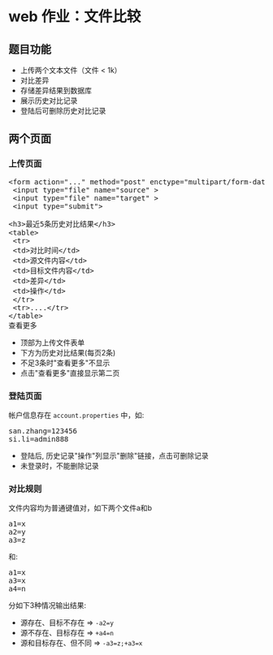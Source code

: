 # web 作业：文件比较

## 题目功能
- 上传两个文本文件（文件 < 1k）
- 对比差异
- 存储差异结果到数据库
- 展示历史对比记录
- 登陆后可删除历史对比记录

## 两个页面

### 上传页面
<pre>
&lt;form action="..." method="post" enctype="multipart/form-data">
 &lt;input type="file" name="source" >
 &lt;input type="file" name="target" >
 &lt;input type="submit">
</form>
&lt;h3>最近5条历史对比结果&lt;/h3>
&lt;table>
 &lt;tr>
 &lt;td>对比时间&lt;/td>
 &lt;td>源文件内容&lt;/td>
 &lt;td>目标文件内容&lt;/td>
 &lt;td>差异&lt;/td>
 &lt;td>操作&lt;/td>
 &lt;/tr>
 &lt;tr>....&lt;/tr>
&lt;/table>
查看更多
</pre>
- 顶部为上传文件表单
- 下方为历史对比结果(每页2条)
- 不足3条时"查看更多"不显示
- 点击"查看更多"直接显示第二页

### 登陆页面
帐户信息存在 `account.properties` 中，如:
<pre>
san.zhang=123456
si.li=admin888
</pre>
- 登陆后, 历史记录"操作"列显示"删除"链接，点击可删除记录
- 未登录时，不能删除记录

### 对比规则
文件内容均为普通键值对，如下两个文件a和b
<pre>
a1=x
a2=y
a3=z
</pre>
和:
<pre>
a1=x
a3=x
a4=n
</pre>
分如下3种情况输出结果:
- 源存在、目标不存在 => `-a2=y`
- 源不存在、目标存在 => `+a4=n`
- 源和目标存在、但不同 => `-a3=z;+a3=x`
